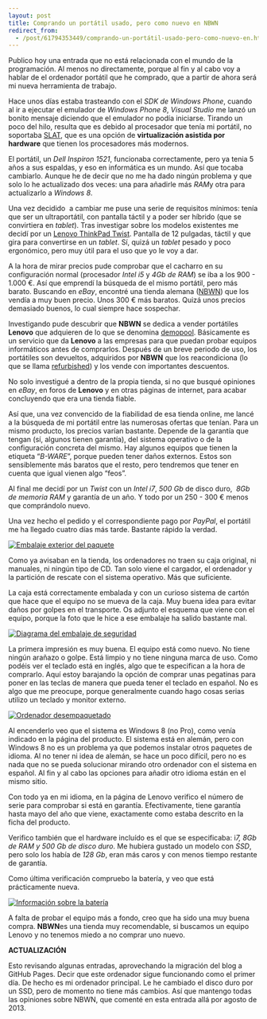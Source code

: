 ```yaml
---
layout: post
title: Comprando un portátil usado, pero como nuevo en NBWN
redirect_from:
  - /post/61794353449/comprando-un-portátil-usado-pero-como-nuevo-en.html
---
```


Publico hoy una entrada que no está relacionada con el mundo de la
programación. Al menos no directamente, porque al fin y al cabo voy a
hablar de el ordenador portátil que he comprado, que a partir de ahora
será mi nueva herramienta de trabajo.

Hace unos días estaba trasteando con el *SDK de Windows Phone*, cuando
al ir a ejecutar el emulador de *Windows Phone 8*, *Visual Studio* me
lanzó un bonito mensaje diciendo que el emulador no podía iniciarse.
Tirando un poco del hilo, resulta que es debido al procesador que tenía
mi portátil, no soportaba
[SLAT](http://en.wikipedia.org/wiki/Second_Level_Address_Translation),
que es una opción de **virtualización asistida por hardware** que tienen
los procesadores más modernos.

El portátil, un *Dell Inspiron 1521*, funcionaba correctamente, pero ya
tenia 5 años a sus espaldas, y eso en informática es un mundo. Así que
tocaba cambiarlo. Aunque he de decir que no me ha dado ningún problema y
que solo lo he actualizado dos veces: una para añadirle más *RAM*y otra
para actualizarlo a *Windows 8*.

Una vez decidido  a cambiar me puse una serie de requisitos mínimos:
tenía que ser un ultraportátil, con pantalla táctil y a poder ser
híbrido (que se convirtiera en *tablet*). Tras investigar sobre los
modelos existentes me decidí por un [Lenovo ThinkPad
Twist](http://shop.lenovo.com/es/es/laptops/thinkpad/twist-series/twist/).
Pantalla de 12 pulgadas, táctil y que gira para convertirse en un
*tablet*. Sí, quizá un *tablet* pesado y poco ergonómico, pero muy útil
para el uso que yo le voy a dar.

A la hora de mirar precios pude comprobar que el cacharro en su
configuración normal (procesador *Intel i5* y *4Gb de RAM*) se iba a los
900 - 1.000 €. Así que emprendí la búsqueda de el mismo portátil, pero
más barato. Buscando en *eBay*, encontré una tienda alemana
([NBWN](http://www.nbwn.de/)) que los vendía a muy buen precio. Unos
300 € más baratos. Quizá unos precios demasiado buenos, lo cual siempre
hace sospechar.

Investigando pude descubrir que **NBWN** se dedica a vender portátiles
**Lenovo** que adquieren de lo que se denomina
[demopool](http://www.nbwn.com/content/11/what-is-the-demopool.html).
Básicamente es un servicio que da **Lenovo** a las empresas para que
puedan probar equipos informáticos antes de comprarlos. Después de un
breve periodo de uso, los portátiles son devueltos, adquiridos por
**NBWN** que los reacondiciona (lo que se llama
[refurbished](http://en.wikipedia.org/wiki/Refurbishment_%28electronics%29))
y los vende con importantes descuentos.

No solo investigué a dentro de la propia tienda, si no que busqué
opiniones en *eBay*, en foros de **Lenovo** y en otras páginas de
internet, para acabar concluyendo que era una tienda fiable. 

Así que, una vez convencido de la fiabilidad de esa tienda online, me
lancé a la búsqueda de mi portátil entre las numerosas ofertas que
tenían. Para un mismo producto, los precios varían bastante. Depende de
la garantía que tengan (sí, algunos tienen garantía), del sistema
operativo o de la configuración concreta del mismo. Hay algunos equipos
que tienen la etiqueta “*B-WARE*”, porque pueden tener daños externos.
Estos son sensiblemente más baratos que el resto, pero tendremos que
tener en cuenta que igual vienen algo “feos”.

Al final me decidí por un *Twist* con un *Intel i7*, *500 Gb* de disco
duro,  *8Gb de memoria RAM* y garantía de un año. Y todo por un 250 -
300 € menos que comprándolo nuevo.

Una vez hecho el pedido y el correspondiente pago por *PayPal*, el
portátil me ha llegado cuatro días más tarde. Bastante rápido la
verdad.


[![Embalaje exterior del
paquete](https://skydrive.live.com/download?resid=1F8D7C58B1FC74AE!2213&v=3 "Embalaje exterior del paquete")](https://skydrive.live.com/download?resid=1F8D7C58B1FC74AE!2213&v=3)

Como ya avisaban en la tienda, los ordenadores no traen su caja
original, ni manuales, ni ningún tipo de CD. Tan solo viene el cargador,
el ordenador y la partición de rescate con el sistema operativo. Más que
suficiente.

La caja está correctamente embalada y con un curioso sistema de cartón
que hace que el equipo no se mueva de la caja. Muy buena idea para
evitar daños por golpes en el transporte. Os adjunto el esquema que
viene con el equipo, porque la foto que le hice a ese embalaje ha salido
bastante mal.

[![Diagrama del embalaje de
seguridad](https://skydrive.live.com/download?resid=1F8D7C58B1FC74AE!2218&v=3)](https://skydrive.live.com/download?resid=1F8D7C58B1FC74AE!2218&v=3)

La primera impresión es muy buena. El equipo está
como nuevo. No tiene ningún arañazo o golpe. Está limpio y no tiene
ninguna marca de uso. Como podéis ver el teclado está en inglés, algo
que te especifican a la hora de comprarlo. Aquí estoy barajando la
opción de comprar unas pegatinas para poner en las teclas de manera que
pueda tener el teclado en español. No es algo que me preocupe, porque
generalmente cuando hago cosas serias utilizo un teclado y monitor
externo.


[![Ordenador
desempaquetado](https://skydrive.live.com/download?resid=1F8D7C58B1FC74AE!2223&v=3 "Ordenador desempaquetado")](https://skydrive.live.com/download?resid=1F8D7C58B1FC74AE!2223&v=3)

Al encenderlo veo que el sistema es Windows 8 (no Pro),
como venía indicado en la página del producto. El sistema está en
alemán, pero con Windows 8 no es un problema ya que podemos instalar
otros paquetes de idioma. Al no tener ni idea de alemán, se hace un poco
difícil, pero no es nada que no se pueda solucionar mirando otro
ordenador con el sistema en español. Al fin y al cabo las opciones para
añadir otro idioma están en el mismo sitio.

Con todo ya en mi idioma, en la página de Lenovo verifico el número de
serie para comprobar si está en garantía. Efectivamente, tiene garantía
hasta mayo del año que viene, exactamente como estaba descrito en la
ficha del producto.

Verifico también que el hardware incluído es el que se especificaba:
i*7, 8Gb de RAM y 500 Gb de disco duro*. Me hubiera gustado un modelo
con *SSD*, pero solo los había de *128 Gb*, eran más caros y con menos
tiempo restante de garantía.

Como última verificación compruebo la batería, y veo que está
prácticamente nueva. 

[![Información sobre la
batería](https://skydrive.live.com/download?resid=1F8D7C58B1FC74AE!2209&v=3 "Información sobre la batería")](https://skydrive.live.com/download?resid=1F8D7C58B1FC74AE!2209&v=3)

A falta de probar el equipo más a fondo, creo que ha sido una muy buena
compra. **NBWN**es una tienda muy recomendable, si buscamos un equipo
Lenovo y no tenemos miedo a no comprar uno nuevo.


**ACTUALIZACIÓN**

Esto revisando algunas entradas, aprovechando la migración del blog a GitHub Pages. Decir que este ordenador sigue funcionando como el primer día. De
hecho es mi ordenador principal. Le he cambiado el disco duro por un SSD, pero de momento no tiene más cambios. Así que mantengo todas las opiniones sobre NBWN,
que comenté en esta entrada allá por agosto de 2013.



